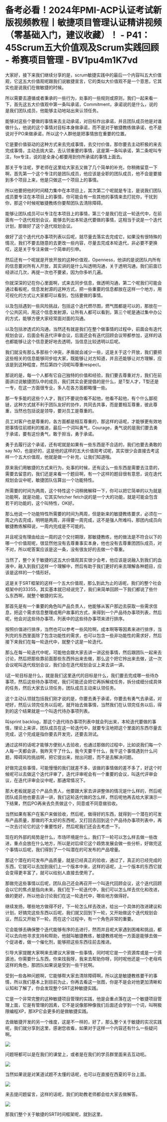 # 备考必看！2024年PMI-ACP认证考试新版视频教程丨敏捷项目管理认证精讲视频（零基础入门，建议收藏）！ - P41：45Scrum五大价值观及Scrum实践回顾 - 希赛项目管理 - BV1pu4m1K7vd

大家好，接下来我们继续分享的是，scrum敏捷实践中的最后一个内容叫五大价值观，它这五大价值观呢跟我们说敏捷宣言，它的类似大价值观不是一个意思，它其实也是说我们在做敏捷的时候。

所以需要去遵循或者秉承的一些行为，处事的一些规则或原则，我们一起来看一下，首先这五大价值观中第一条叫承诺，Commitment，承诺说的是什么，说的是我们团队成员，他能够主动地站出来认领任务。

能够对这些个要做的事情来去主动承诺，对目标作出承诺，并且团队成员他是对谁做什么，他说的这个事情对目标本身做承诺，而不是对于敏捷教练做承诺，也不是说对于PO来做承诺，所以这个人群他是把事情放在重要的位置。

它是要价值驱动的这种方式来去完成事情，去交付价值，那你要去主动积极的来去完成事情，主动去挑大梁，去认领重要的事情，这是第一条叫承诺，第二条呢叫专注，fox专注，说的是全身心都要用到你所承诺的事情上面去。

那关于专注呢，罗老师在这里给大家去又做了几个简单的补充，你稍微留意一下啊，首先第一个这个专注的是团队成员，他应该是全职的团队成员，他不会是要接到多个项目上来，他是只做这一个项目上的事情。

所以他要把他的时间精力集中在本项目上，其次第二个呢就是专注，是说我们团队成员要专注在本项目上的事情，你可能会有一些其他的事情来去打扰你，干扰到你，那这个时候呢敏捷教练你要帮团队去清除障碍。

能够让团队成员可以专注在本项目上的事情，第三个是我们在这一轮迭代中，在前面有一个迭代规划会议，能够去列出本轮迭代要做的事情，这相当于说是一个迭代计划，那做好了这个迭代规划会议。

做好了这个迭代代办事项列表以后呢，就尽量去落实去完成它，如果没有很特殊的情况，我们不要去随意的去更改一些内容，尽量去完成本轮迭代，非必要不更换哎，这是关于专注来做一个简单的引申。

然后还有一个呢就是开放开放的这种价值观，Openness，他讲的是说团队内所有的信息要对所有人开放，其实讲的是什么叫透明沟通，关于透明沟通，我们前面已经讲过几次，再提一次也不要紧，因为你多听几遍。

你就深深的记在你心里面啊，式来去同步信息，做透明沟通，第二个呢我们可能会通过看板呢，信息发射源的这种方式，把一些重要的信息都放在这样一个地方，用可视化的方式让大家都可以看到，包括要做的事情。

以及包括遇到一些风险挑战，包括这个迭代燃尽图，燃气图都是可以的，那放在一个公共区间，用这个信息发射源，让所有人都可以看到，第三个呢是通过集中办公的方式，能够方便大家经常面对面的沟通。

以及包括渗透式的沟通，当然还有就是我们在整个做事情的过程中，前面会有迭代规划会议，后面会有迭代评审会议，后面还会有迭代回顾会议带都参加，这样的话也都能够让这个信息更好地去透明，当信息比较透明以后呢。

我们就没有那么多那些个冲突，矛盾就会减少一些，这是关于这个开放，我们要把这些相关的信息能够同步给大家，既能够让对方知道，并且还能够让对方理解，应该是到这种程度，然后第四个词呢叫尊重respect。

那说的是，每一个人都有它自己独特的价值和经验，我们要去尊重对方，我们在前面讲过说敏捷团队中的成员，我们其实会更提倡的是什么，是T型人才，T型还是一专，在这一方面很专业，多人在各方面都略懂一些。

那一专多能的这些个人才，我们不要说你看不起他，他看不起他，有个什么鄙视链，这种方式就不利于团队友好的协作，共同去共事，而是要相互尊重，彼此尊重，当然也包括说是领导，要对员工是尊重的。

员工对客户也是尊重的，各方面都是相互尊重的，那这样的话呢，才能够更有效地把事情往前顺利的推进，最后一个词叫勇气，Courage，勇气说的是我们要去勇于承诺，要有这份勇气，敢于担当，勇于承诺。

勇于去履行这个承诺，还有呢就是如果有一些东西是不合适的，我们也要去勇敢的say NO，也是好的，这是他的这样的五大价值观考试呢，其实很少会直接去考这样一个五大价值观，他就是做一个补充，让我们知道哦。

原来我们用敏捷的方式来行为，处事的时候，还有这么一些东西是需要去注意的，需要去留意的，我们还是来看一个题目啊，有一个这样的题目很有意思，说在迭代规划会议中呢，敏捷团队估算出一个功能特性。

所需要的时间为两周，这个特性这个词稍微解释一下，你可以把它简单的以为就是功能啊，就是功能，它其实fetcher fetch说的是一个大的功能，就是可能会包含若干的功能的，这个叫特性，OK好。

那么他说一个功能特性所需要的时间为两周，但是新来的敏捷教练要求，必须在一周之内去完成，明明是两周，非得要一周完成，这不是强人所难吗，那团内成员向敏捷教练解释说，一周内完成是不可能的。

并且呢没有理由给出一周的这个交付期限，那敏捷教练，他的做法是不符合以下的哪一个价值观呢，很显然他没有去尊重事实本身，他也没有去尊重团团队成员，对不对，所以呢答案应该是这一条，没有很友好的去做一个尊重。

当然了，整个关于敏捷的这五大价值观其实很少会考，他应该是说融入到我们的血液中，融入到我们这样一个理解中，然后有助于我们更好的来去理解各种题目，应该是这样的一个情形好。

这是关于SRT框架的这样一个五大价值观，那么到此为止的话呢，我们的整个社会框架中的33355，其实基本就已经说完了，我们来简单回顾一下我们都说了些什么东西啊，就整个敏捷的实况。

那首先是有一个重要的角色叫产品负责人，他能够从客户那边去获取一些需求信息，把这个需求信息整理成用户故事的方式，来得到一个产品待办事项列表，然后呢，他会对这些待办事项，列表中的这些待办事项来进行排序。

按照价值进行排序，当然也可以参考一些风险啊，成本啊等等因素来进行排序，当列完的东西里面除了包含功能性的需求，也可以包含一些非功能性的需求好，然后接下来我们在每一轮迭代中，就整个这是一轮迭代。

那么在每一轮迭代中呢，可能他会跟大家去讲一讲这些事情，然后跟团队一起来去讨论，然后把那些靠前面那些东西拎出来去做，那么这个把它拎出来去做，这一次会议呢叫迭代规划会议，我们会在迭代规划会议上来去讲一讲。

I这一轮目标是什么，就是我们这里迭代的目标是什么，我们要去完成哪一些待办事项，然后这些待办事项呢，我们可能还会把它再拆解成任务，拆分成细分成具体的任务，然后大家去认领任务，团队成员主动来认领任务。

这个主动认领就包括我们刚才说的是，你要去勇于承诺，你要去有勇气去承诺，对吧好，然后认领完任务以后呢，就开始去做事情，当然我们在认领完任务以后，得到的这个结果就是一个叫迭代待办事项列表。

叫sprint backlog，那这个迭代待办事项列表中就会列出来，本轮迭代要做的事情，理论上来讲，团队成员在这一轮迭代中，就要专注地把这个里面的东西尽量去完成，这个完成是指你要去开发完，还要去测试。

通过这样的话呢才能够方便别人去验收，也通过那做的过程中，比如说我们每一个人每一天都会讲，我昨天干了什么，我今天要干什么，我干这个事情遇到什么问题，障碍风险挑战啊，把它提出来，抛出问题，而不是去解决问题。

好做完这些事情，可能慢慢的我们就差不多，该做的事情做的差不多了，好这个时候呢可以去做这个迭代评审了，迭代评审呢会有一个重要的会议，叫迭代评审会议，在迭代评审会议中呢，那通常情况下。

那大老板就是这个产品负责人，他要跟大家去讲讲整体的情况是什么样的，然后呢团队成员他也要去讲一讲，我们这轮迭代做的怎么样，然后呢他再去给大家演示一下结果，然后PO再来去负责做这个，同意或不同意做验收。

当然如果有客户在客户来做验收，然后呢，做得好的东西，就得到一个潜在的可发布产品质量，那做的不太好的东西呢，又打回去回到这个产品待办事项列表中，再一次去讨论它的这个重要性好，然后呢我们还会去考虑一下。

现在的外部的局势是什么，市场环境是什么，我们下一轮可以怎么样去做一些改进，重点会放在什么地方，所以是对后续它这个趋势发展会做一些分析，好做完这个事情以后呢，我们得到了一个叫潜在的可发布的产品增量。

那这个潜在的可发布产品质量，就是已经真正的验收，通过了，真正的已经完成的东西，它就可以去加到我们上一个版本中来，这样的话呢，上一个版本的东西它就会变得更丰富了，就可以给别人直接去使用了。

那做完这些事情以后呢，团队自己还会再召开一个叫迭代回顾会议，这个迭代回顾会以它的焦点是指向未来，我们在下一轮迭代中，我们可以怎么样去优化和改进，做的更好，所以他会讨论我们在这一轮迭代中，哪些地方做得好。

继续发扬，哪些地方做得不好，下一轮怎么样去改进，给出一个具体的改进建议和计划，好搞完这些东西以后呢，我们就又回到下一轮，又开始做这个迭代规划会议，然后又开始下一轮，而在这个过程中，有一个角色非常的重要。

它会能够去确保整个迭代能够有序的去进行，然而并且呢大家遇到困难和挑战，都可以去向他寻求支持和帮助，他就叫敏捷教练，敏捷教练呢他一方面是能够去做一个促进者，做一个催化剂，能够把这些东西往前去推进。

引导大家提醒大家啊来去建议大家做一些事情，同时呢它是一个资源库或是一个资源池，你需要什么东西，你来找我呀，我来去帮助你呀，同时呢他还是一个老母鸡这样的角色，那团队如果说是受到一些干扰啊。

受到一些各种问题啊，它能够帮大家去清除障碍啊，所以这是敏捷教练要干的事情，所以我们基本上到目前为止，你再去看这一张图，你是不是会对他更加清晰和认知和了解了，你会发现整个SRT这种敏捷实践。

它是一个非常完整的这种敏捷项目管理的实践，他是会重点落在这一个敏捷项目管理上面，它是有管理的因素，它不是说像那种像我们后面还会学到一个词，叫啊极限编程XP，那XP它会更多的是做敏捷实践。

去做敏捷开发的另一个维度，这是不一样的，好了，那么整个关于敏捷的实况实践呢，我们就分享到这里，感谢您收看，如果对于这样一个内容还有什么一些疑问啊。



![](img/0a39605de75655104ed1cd6497256112_1.png)

问题呀都可以是在我们的课堂上，或者是在我们的学员群里面来去互动呃。

![](img/0a39605de75655104ed1cd6497256112_3.png)

当然如果说是对某道试题不太懂的话呢，也可以在直接在西夏的平台上面。

![](img/0a39605de75655104ed1cd6497256112_5.png)

来去提问题留言，这样的话呢，我们的助教老师都会给大家去做解答。

![](img/0a39605de75655104ed1cd6497256112_7.png)

那我们整个关于敏捷的SRT时间框架呢，就到这里。